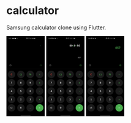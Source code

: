 # calculator

Samsung calculator clone using Flutter.

<img src="https://github.com/MrKhay/Samsung-Calculator-Clone/blob/master/assests/screenshot/screenshot1.jpg" width="100" > <img src="https://github.com/MrKhay/Samsung-Calculator-Clone/blob/master/assests/screenshot/screenshot3.jpg" width="100" > <img src="https://github.com/MrKhay/Samsung-Calculator-Clone/blob/master/assests/screenshot/Screenshot_20230328-195618.jpg" width="100" >



